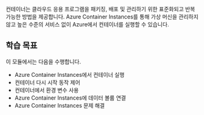 컨테이너는 클라우드 응용 프로그램을 패키징, 배포 및 관리하기 위한 표준화되고 반복 가능한 방법을 제공합니다. Azure Container Instances를 통해 가상 머신을 관리하지 않고 높은 수준의 서비스 없이 Azure에서 컨테이너를 실행할 수 있습니다.

## <a name="learning-objectives"></a>학습 목표  

이 모듈에서는 다음을 수행합니다.

- Azure Container Instances에서 컨테이너 실행
- 컨테이너 다시 시작 동작 제어
- 컨테이너에서 환경 변수 사용
- Azure Container Instances에 데이터 볼륨 연결
- Azure Container Instances 문제 해결